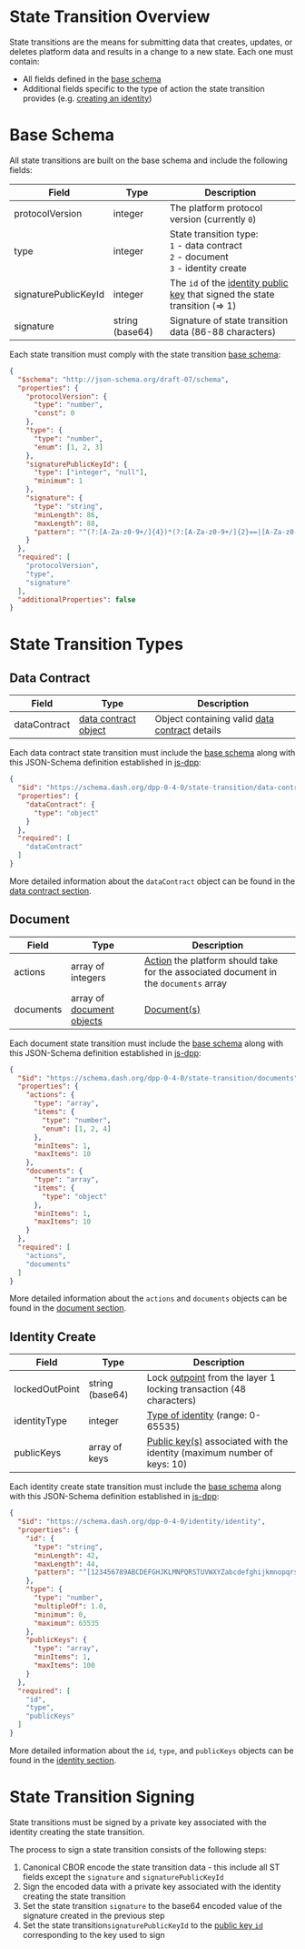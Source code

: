 # State Transition Overview

 State transitions are the means for submitting data that creates, updates, or deletes platform data and results in a change to a new state. Each one must contain:
 - All fields defined in the [base schema](#base-schema)
 - Additional fields specific to the type of action the state transition provides (e.g. [creating an identity](#identity-create-schema))

# Base Schema

All state transitions are built on the base schema and include the following fields:

| Field | Type | Description|
| - | - | - |
| protocolVersion | integer | The platform protocol version (currently `0`) |
| type | integer | State transition type:<br>`1` - data contract<br>`2` - document<br>`3` - identity create |
| signaturePublicKeyId | integer | The `id` of the [identity public key](identity.md#identity-publickeys) that signed the state transition (=> 1)|
| signature | string (base64)| Signature of state transition data (86-88 characters) |

Each state transition must comply with the state transition [base schema](https://github.com/dashevo/js-dpp/blob/v0.11.1/schema/stateTransition/base.json):


```json
{
  "$schema": "http://json-schema.org/draft-07/schema",
  "properties": {
    "protocolVersion": {
      "type": "number",
      "const": 0
    },
    "type": {
      "type": "number",
      "enum": [1, 2, 3]
    },
    "signaturePublicKeyId": {
      "type": ["integer", "null"],
      "minimum": 1
    },
    "signature": {
      "type": "string",
      "minLength": 86,
      "maxLength": 88,
      "pattern": "^(?:[A-Za-z0-9+/]{4})*(?:[A-Za-z0-9+/]{2}==|[A-Za-z0-9+/]{3}=)?$"
    }
  },
  "required": [
    "protocolVersion",
    "type",
    "signature"
  ],
  "additionalProperties": false
}
```

# State Transition Types

## Data Contract

| Field | Type | Description|
| - | - | - |
| dataContract | [data contract object](data-contract.md#data-contract-object) | Object containing valid [data contract](data-contract.md) details |

Each data contract state transition must include the [base schema](#base-schema) along with this JSON-Schema definition established in [js-dpp](https://github.com/dashevo/js-dpp/blob/v0.11.1/schema/stateTransition/data-contract.json):


```json
{
  "$id": "https://schema.dash.org/dpp-0-4-0/state-transition/data-contract",
  "properties": {
    "dataContract": {
      "type": "object"
    }
  },
  "required": [
    "dataContract"
  ]
}
```

More detailed information about the `dataContract` object can be found in the [data contract section](data-contract.md).

## Document

| Field | Type | Description|
| - | - | - |
| actions | array of integers | [Action](document.md#document-actions) the platform should take for the associated document in the `documents` array |
| documents | array of [document objects](document.md#document-object) | [Document(s)](document.md#document-object) |

Each document state transition must include the [base schema](#base-schema) along with this JSON-Schema definition established in [js-dpp](https://github.com/dashevo/js-dpp/blob/v0.11.1/schema/stateTransition/documents.json):

```json
{
  "$id": "https://schema.dash.org/dpp-0-4-0/state-transition/documents",
  "properties": {
    "actions": {
      "type": "array",
      "items": {
        "type": "number",
        "enum": [1, 2, 4]
      },
      "minItems": 1,
      "maxItems": 10
    },
    "documents": {
      "type": "array",
      "items": {
        "type": "object"
      },
      "minItems": 1,
      "maxItems": 10
    }
  },
  "required": [
    "actions",
    "documents"
  ]
}
```

More detailed information about the `actions` and `documents` objects can be found in the [document section](document.md).

## Identity Create

| Field | Type | Description|
| - | - | - |
| lockedOutPoint | string (base64)| Lock [outpoint](https://dashcore.readme.io/docs/core-additional-resources-glossary#section-outpoint) from the layer 1 locking transaction (48 characters) |
| identityType | integer | [Type of identity](identity.md#identity-type) (range: 0- 65535) |
| publicKeys | array of keys | [Public key(s)](identity.md#identity-publickeys) associated with the identity (maximum number of keys: 10)|

Each identity create state transition must include the [base schema](#base-schema) along with this JSON-Schema definition established in [js-dpp](https://github.com/dashevo/js-dpp/blob/v0.11.1/schema/identity/identity.json):

```json
{
  "$id": "https://schema.dash.org/dpp-0-4-0/identity/identity",
  "properties": {
    "id": {
      "type": "string",
      "minLength": 42,
      "maxLength": 44,
      "pattern": "^[123456789ABCDEFGHJKLMNPQRSTUVWXYZabcdefghijkmnopqrstuvwxyz]+$"
    },
    "type": {
      "type": "number",
      "multipleOf": 1.0,
      "minimum": 0,
      "maximum": 65535
    },
    "publicKeys": {
      "type": "array",
      "minItems": 1,
      "maxItems": 100
    }
  },
  "required": [
    "id",
    "type",
    "publicKeys"
  ]
}
```

More detailed information about the `id`, `type`, and `publicKeys` objects can be found in the [identity section](identity.md).

# State Transition Signing

State transitions must be signed by a private key associated with the identity creating the state transition.

The process to sign a state transition consists of the following steps:
1. Canonical CBOR encode the state transition data - this include all ST fields except the `signature` and `signaturePublicKeyId`
2. Sign the encoded data with a private key associated with the identity creating the state transition
3. Set the state transition `signature` to the base64 encoded value of the signature created in the previous step
4. Set the state transition`signaturePublicKeyId` to the [public key `id`](identity.md#public-key-id) corresponding to the key used to sign

